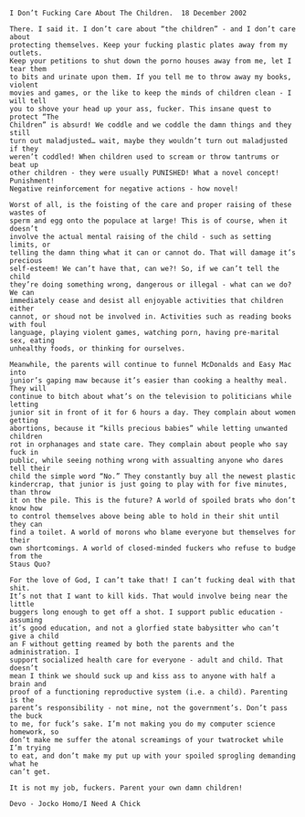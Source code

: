     I Don’t Fucking Care About The Children.  18 December 2002

    There. I said it. I don’t care about “the children” - and I don’t care about
    protecting themselves. Keep your fucking plastic plates away from my outlets.
    Keep your petitions to shut down the porno houses away from me, let I tear them
    to bits and urinate upon them. If you tell me to throw away my books, violent
    movies and games, or the like to keep the minds of children clean - I will tell
    you to shove your head up your ass, fucker. This insane quest to protect “The
    Children” is absurd! We coddle and we coddle the damn things and they still
    turn out maladjusted… wait, maybe they wouldn’t turn out maladjusted if they
    weren’t coddled! When children used to scream or throw tantrums or beat up
    other children - they were usually PUNISHED! What a novel concept! Punishment!
    Negative reinforcement for negative actions - how novel!

    Worst of all, is the foisting of the care and proper raising of these wastes of
    sperm and egg onto the populace at large! This is of course, when it doesn’t
    involve the actual mental raising of the child - such as setting limits, or
    telling the damn thing what it can or cannot do. That will damage it’s precious
    self-esteem! We can’t have that, can we?! So, if we can’t tell the child
    they’re doing something wrong, dangerous or illegal - what can we do? We can
    immediately cease and desist all enjoyable activities that children either
    cannot, or shoud not be involved in. Activities such as reading books with foul
    language, playing violent games, watching porn, having pre-marital sex, eating
    unhealthy foods, or thinking for ourselves.

    Meanwhile, the parents will continue to funnel McDonalds and Easy Mac into
    junior’s gaping maw because it’s easier than cooking a healthy meal. They will
    continue to bitch about what’s on the television to politicians while letting
    junior sit in front of it for 6 hours a day. They complain about women getting
    abortions, because it “kills precious babies” while letting unwanted children
    rot in orphanages and state care. They complain about people who say fuck in
    public, while seeing nothing wrong with assualting anyone who dares tell their
    child the simple word “No.” They constantly buy all the newest plastic
    kindercrap, that junior is just going to play with for five minutes, than throw
    it on the pile. This is the future? A world of spoiled brats who don’t know how
    to control themselves above being able to hold in their shit until they can
    find a toilet. A world of morons who blame everyone but themselves for their
    own shortcomings. A world of closed-minded fuckers who refuse to budge from the
    Staus Quo?

    For the love of God, I can’t take that! I can’t fucking deal with that shit.
    It’s not that I want to kill kids. That would involve being near the little
    buggers long enough to get off a shot. I support public education - assuming
    it’s good education, and not a glorfied state babysitter who can’t give a child
    an F without getting reamed by both the parents and the administration. I
    support socialized health care for everyone - adult and child. That doesn’t
    mean I think we should suck up and kiss ass to anyone with half a brain and
    proof of a functioning reproductive system (i.e. a child). Parenting is the
    parent’s responsibility - not mine, not the government’s. Don’t pass the buck
    to me, for fuck’s sake. I’m not making you do my computer science homework, so
    don’t make me suffer the atonal screamings of your twatrocket while I’m trying
    to eat, and don’t make my put up with your spoiled sprogling demanding what he
    can’t get.

    It is not my job, fuckers. Parent your own damn children!

    Devo - Jocko Homo/I Need A Chick

